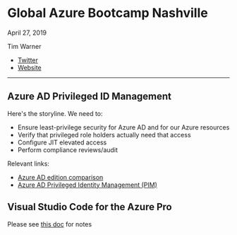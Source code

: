 # Global Azure Bootcamp Nashville

April 27, 2019

Tim Warner

* [Twitter](https://twitter.com/techtrainertim)
* [Website](https://techtrainertim.com)

---

## Azure AD Privileged ID Management

Here's the storyline. We need to:

* Ensure least-privilege security for Azure AD and for our Azure resources
* Verify that privileged role holders actually need that access
* Configure JIT elevated access
* Perform compliance reviews/audit

Relevant links:

* [Azure AD edition comparison](https://azure.microsoft.com/en-us/pricing/details/active-directory/)
* [Azure AD Privileged Identity Management (PIM)](https://docs.microsoft.com/en-us/azure/active-directory/privileged-identity-management/pim-configure)


## Visual Studio Code for the Azure Pro

Please see [this doc](https://github.com/timothywarner/summer2019/blob/master/azure-bootcamp.md) for notes